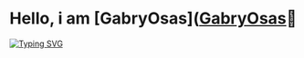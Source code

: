 # Hello, i am [GabryOsas]([GabryOsas](https://t.me/GabryOsas "My telegram")👋
[![Typing SVG](https://readme-typing-svg.demolab.com/?lines=Java+Medium;Python+Base)](https://git.io/typing-svg)


